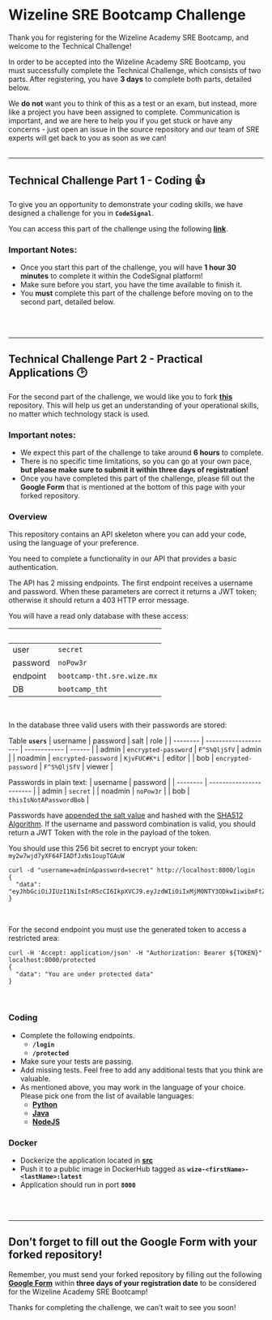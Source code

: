 # Wizeline SRE Bootcamp Challenge

Thank you for registering for the Wizeline Academy SRE Bootcamp, and welcome to the Technical Challenge!

In order to be accepted into the Wizeline Academy SRE Bootcamp, you must successfully complete the Technical Challenge, which consists of two parts. After registering, you have **3 days** to complete both parts, detailed below. 

We **do not** want you to think of this as a test or an exam, but instead, more like a project you have been assigned to complete. Communication is important, and we are here to help you if you get stuck or have any concerns - just open an issue in the source repository and our team of SRE experts will get back to you as soon as we can!
<br />
<br />

---
## Technical Challenge Part 1 - Coding  👍

To give you an opportunity to demonstrate your coding skills, we have designed a challenge for you in **`CodeSignal`**.

You can access this part of the challenge using the following **[link](https://app.codesignal.com/public-test/2Lh7cTcj9Y3QGtdp5/btThroTfv5AWpT)**.


### Important Notes:
- Once you start this part of the challenge, you will have **1 hour 30 minutes** to complete it within the CodeSignal platform!
- Make sure before you start, you have the time available to finish it.
- You **must** complete this part of the challenge before moving on to the second part, detailed below.
<br />
<br />


---
## Technical Challenge Part 2 - Practical Applications 🕑

For the second part of the challenge, we would like you to fork **[this](https://github.com/wizelineacademy/sre-bootcamp)** repository. This will help us get an understanding of your operational skills, no matter which technology stack is used.


### Important notes:
- We expect this part of the challenge to take around **6 hours** to complete. 
- There is no specific time limitations, so you can go at your own pace, **but please make sure to submit it within three days of registration!**
- Once you have completed this part of the challenge, please fill out the **Google Form** that is mentioned at the bottom of this page with your forked repository.


### Overview

This repository contains an API skeleton where you can add your code, using the language of your preference.

You need to complete a functionality in our API that provides a basic authentication.

The API has 2 missing endpoints. The first endpoint receives a username and password. When these parameters are correct it returns a JWT token; otherwise it should return a 403 HTTP error message.


You will have a read only database with these access:

|&nbsp;|&nbsp;|
| -------- | -------------------------- |
| user     | `secret`                   |
| password | `noPow3r`                  |
| endpoint | `bootcamp-tht.sre.wize.mx` |
| DB       | `bootcamp_tht`             |
<br />

In the database three valid users with their passwords are stored:

Table **`users`**
| username | password             | salt         | role   |
| -------- | -------------------- | ------------ | ------ |
| admin    | `encrypted-password` | `F^S%QljSfV` | admin  |
| noadmin  | `encrypted-password` | `KjvFUC#K*i` | editor |
| bob      | `encrypted-password` | `F^S%QljSfV` | viewer |
<br />

Passwords in plain text:
| username | password                |
| -------- | ----------------------- |
| admin    | `secret`                |
| noadmin  | `noPow3r`               |
| bob      | `thisIsNotAPasswordBob` |
<br />

Passwords have [appended the salt value](https://auth0.com/blog/adding-salt-to-hashing-a-better-way-to-store-passwords/#Mitigating-Password-Attacks-with-Salt) and hashed with the [SHA512 Algorithm](https://en.wikipedia.org/wiki/SHA-2).
If the username and password combination is valid, you should return a JWT Token with the role in the payload of the token.
<br />

You should use this 256 bit secret to encrypt your token:
`my2w7wjd7yXF64FIADfJxNs1oupTGAuW`
```
curl -d "username=admin&password=secret" http://localhost:8000/login
{
  "data": "eyJhbGciOiJIUzI1NiIsInR5cCI6IkpXVCJ9.eyJzdWIiOiIxMjM0NTY3ODkwIiwibmFtZSI6IkpvaG4gRG9lIiwiaWF0IjoxNTE2MjM5MDIyfQ.SflKxwRJSMeKKF2QT4fwpMeJf36POk6yJV_adQssw5c"
}
```
<br />

For the second endpoint you must use the generated token to access a restricted area:
```
curl -H 'Accept: application/json' -H "Authorization: Bearer ${TOKEN}" localhost:8000/protected
{
  "data": "You are under protected data"
}
```
<br />

### Coding
  * Complete the following endpoints.
    - **`/login`**
    - **`/protected`**
  * Make sure your tests are passing.
  * Add missing tests. Feel free to add any additional tests that you think are valuable.
  * As mentioned above, you may work in the language of your choice. Please pick one from the list of available languages:
    - **[Python](auth_api/python)**
    - **[Java](auth_api/java)**
    - **[NodeJS](auth_api/node)**

### Docker
  * Dockerize the application located in **[src](/src)**
  * Push it to a public image in DockerHub tagged as **`wize-<firstName>-<lastName>:latest`**
  * Application should run in port **`8000`**
<br />
<br />

---
## Don’t forget to fill out the Google Form with your forked repository!

Remember, you must send your forked repository by filling out the following **[Google Form](https://forms.gle/rMVZJ8CnxoMaMPzb8)** within **three days of your registration date** to be considered for the Wizeline Academy SRE Bootcamp!

Thanks for completing the challenge, we can’t wait to see you soon!


